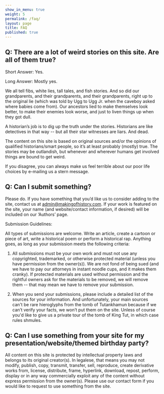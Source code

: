 ```yaml
---
show_in_menu: true
weight: 5
permalink: /faq/
layout: page
title: FAQ
published: true
---
```






## Q: There are a lot of weird stories on this site. Are all of them true?

Short Answer: Yes.

Long Answer: Mostly yes.

We all tell fibs, white lies, tall tales, and fish stories. And so did our grandparents, and their grandparents, and their grandparents, right up to the original lie (which was told by Ugg to Ugg Jr. when the caveboy asked where babies come from). Our ancestors lied to make themselves look better, to make their enemies look worse, and just to liven things up when they got dull.

A historian’s job is to dig up the truth under the stories. Historians are like detectives in that way -- but all their star witnesses are liars. And dead.

The content on this site is based on original sources and/or the opinions of qualified historians/smart people, so it’s at least probably (mostly) true. The stories may be outlandish, but whenever and wherever humans get involved things are bound to get weird.

If you disagree, you can always make us feel terrible about our poor life choices by e-mailing  us a stern message.

## Q: Can I submit something?

Please do. If you have something that you’d like us to consider adding to the site, contact us at admin@makingofhistory.com. If your work is featured on the site, your name (and website/contact information, if desired) will be included on our ‘Authors’ page.

Submission Guidelines:

All types of submissions are welcome. Write an article, create a cartoon or piece of art, write a historical poem or perform a historical rap. Anything goes, as long as your submission meets the following criteria:

1. All submissions must be your own work and must not use any copyrighted, trademarked, or otherwise protected material (unless you have permission from the owner(s)). We are not fond of being sued (and we have to pay our attorneys in instant noodle cups, and it makes them cranky). If protected materials are used without permission and the rightful owners ask for the materials to be removed, we will remove them -- that may mean we have to remove your submission.

2. When you send your submissions, please include a detailed list of the sources for your information. And unfortunately, your main sources can't be rare hieroglyphs from the tomb of Tutankhamun because if we can’t verify your facts, we won’t put them on the site. Unless of course you'd like to give us a private tour of the tomb of King Tut, in which case rules shmules.

## Q: Can I use something from your site for my presentation/website/themed birthday party?

All content on this site is protected by intellectual property laws and belongs to its original creator(s). In legalese, that means you may not modify, publish, copy, transmit, transfer, sell, reproduce, create derivative works from, license, distribute, frame, hyperlink, download, repost, perform, display or in any way commercially exploit any of the content without express permission from the owner(s). Please use our contact form if you would like to request to use something from the site.
